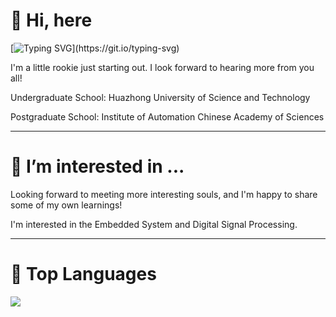 # 👋 Hi, here
[![Typing SVG](https://readme-typing-svg.herokuapp.com?font=Fira+Code&pause=1000&random=false&width=435&lines=I%E2%80%99m+%40mischievousx.)](https://git.io/typing-svg)

I'm a little rookie just starting out. I look forward to hearing more from you all!

Undergraduate School: Huazhong University of Science and Technology

Postgraduate School: Institute of Automation Chinese Academy of Sciences

---

# 👀 I’m interested in ...
Looking forward to meeting more interesting souls, and I'm happy to share some of my own learnings!

I'm interested in the Embedded System and Digital Signal Processing.

---

# 🦁 Top Languages

![](https://github-readme-stats.vercel.app/api/top-langs/?username=mischievousx&layout=compact&theme=light)
